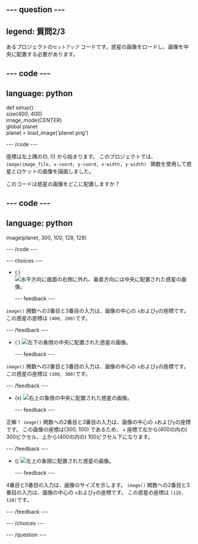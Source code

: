 
--- question ---
---
legend: 質問2/3
---

あるプロジェクトの`セットアップ` コードです。惑星の画像をロードし、画像を中央に配置する必要があります。

--- code ---
---
language: python
---

def setup():   
size(400, 400)   
image_mode(CENTER)   
global planet   
planet = load_image('planet.png')

--- /code ---

座標は左上隅の(0, 0) から始まります。 このプロジェクトでは、 `image(image_file, x-coord, y-coord, x-width, y-width) ` 関数を使用して惑星とロケットの画像を描画しました。

このコードは惑星の画像をどこに配置しますか？

--- code ---
---
language: python
---

image(planet, 300, 100, 128, 128)

--- /code ---

--- choices ---

- ( ) ![水平方向に画面の右側に外れ、垂直方向には中央に配置された惑星の画像。](images/planet400200.png)

  --- feedback ---

`image()` 関数への2番目と3番目の入力は、画像の中心の `x`および`y`の座標です。 この惑星の座標は `(400, 200)`です。

  --- /feedback ---

- ( ) ![左下の象限の中央に配置された惑星の画像。](images/planet100300.png)

  --- feedback ---

`image()` 関数への2番目と3番目の入力は、画像の中心の `x`および`y`の座標です。 この惑星の座標は `(100, 300)`です。

  --- /feedback ---

- (x) ![右上の象限の中央に配置された惑星の画像。](images/planet300100.png)

  --- feedback ---

正解！ `image()` 関数への2番目と3番目の入力は、画像の中心の `x`および`y`の座標です。 この画像の座標は(300, 100) であるため、 `x` 座標で左から(400の内の) 300ピクセル、上から(400の内の) 100ピクセル下になります。

  --- /feedback ---

- () ![左上の象限に配置された惑星の画像。](images/planet128128.png)

  --- feedback ---

4番目と5番目の入力は、画像のサイズを示します。 `image()` 関数への2番目と3番目の入力は、画像の中心の `x`および`y`の座標です。 この惑星の座標は `(128, 128)`です。

  --- /feedback ---

--- /choices ---

--- /question ---
